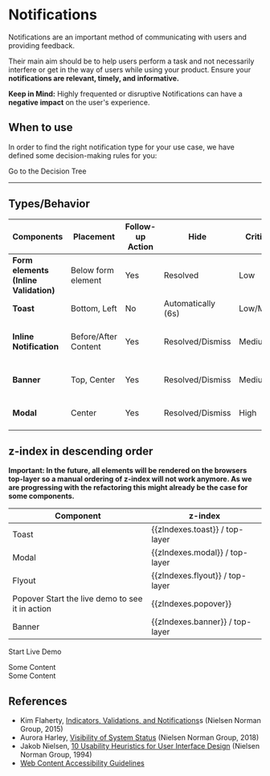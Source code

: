 # Notifications

Notifications are an important method of communicating with users and providing feedback.

Their main aim should be to help users perform a task and not necessarily interfere or get in the way of users while
using your product. Ensure your **notifications are relevant, timely, and informative.**

**Keep in Mind:** Highly frequented or disruptive Notifications can have a **negative impact** on the user's experience.

<TableOfContents></TableOfContents>

## When to use

In order to find the right notification type for your use case, we have defined some decision-making rules for you:

<p-link :theme="this.$store.getters.storefrontTheme" href="patterns/notifications/decision-tree" variant="primary">Go to
the Decision Tree</p-link>

---

## Types/Behavior

| Components                            | Placement            | Follow-up Action | Hide               | Criticality | States                           |
| ------------------------------------- | -------------------- | ---------------- | ------------------ | ----------- | -------------------------------- |
| **Form elements (Inline Validation)** | Below form element   | Yes              | Resolved           | Low         | Success, Error                   |
| **Toast**                             | Bottom, Left         | No               | Automatically (6s) | Low/Medium  | Neutral, Success                 |
| **Inline Notification**               | Before/After Content | Yes              | Resolved/Dismiss   | Medium      | Neutral, Success, Warning, Error |
| **Banner**                            | Top, Center          | Yes              | Resolved/Dismiss   | Medium/High | Neutral, Warning, Error          |
| **Modal**                             | Center               | Yes              | Resolved/Dismiss   | High        | Neutral, Warning, Error          |

## z-index in descending order

**Important: In the future, all elements will be rendered on the browsers top-layer so a manual ordering of z-index will
not work anymore. As we are progressing with the refactoring this might already be the case for some components.**

| Component                                                                                                                         | z-index                         |
| --------------------------------------------------------------------------------------------------------------------------------- | ------------------------------- |
| Toast                                                                                                                             | {{zIndexes.toast}} / top-layer  |
| Modal                                                                                                                             | {{zIndexes.modal}} / top-layer  |
| Flyout                                                                                                                            | {{zIndexes.flyout}} / top-layer |
| Popover <p-popover :theme="this.$store.getters.storefrontTheme" ref="popover">Start the live demo to see it in action</p-popover> | {{zIndexes.popover}}            |
| Banner                                                                                                                            | {{zIndexes.banner}} / top-layer |

<p-button :theme="this.$store.getters.storefrontTheme" v-on:click="startDemo()">Start Live Demo</p-button>

<!-- shared across playgrounds -->

<p-toast :theme="this.$store.getters.storefrontTheme" ref="toast"></p-toast>

<div>  
  <p-modal :theme="this.$store.getters.storefrontTheme" ref="modal" heading="Some Heading" :open="isModalOpen">
    <p-text :theme="this.$store.getters.storefrontTheme">Some Content</p-text>
  </p-modal>
</div>

<div>  
  <p-flyout :theme="this.$store.getters.storefrontTheme" ref="flyout" :open="isFlyoutOpen">
    <p-text :theme="this.$store.getters.storefrontTheme">Some Content</p-text>
  </p-flyout>
</div>

## References

- Kim Flaherty,
  [Indicators, Validations, and Notifications](https://nngroup.com/articles/indicators-validations-notifications)s
  (Nielsen Norman Group, 2015)
- Aurora Harley, [Visibility of System Status](https://nngroup.com/articles/visibility-system-status) (Nielsen Norman
  Group, 2018)
- Jakob Nielsen,
  [10 Usability Heuristics for User Interface Design](https://nngroup.com/articles/ten-usability-heuristics) (Nielsen
  Norman Group, 1994)
- [Web Content Accessibility Guidelines](https://w3.org/WAI/standards-guidelines/wcag)

<script lang="ts">import Vue from 'vue';
import Component from 'vue-class-component';
import {
  BANNER_Z_INDEX,
  FLYOUT_Z_INDEX,
  MODAL_Z_INDEX, 
  POPOVER_Z_INDEX,
  TOAST_Z_INDEX
} from '@porsche-design-system/components/src/constants';

@Component
export default class Code extends Vue {
  isModalOpen = false;
  isFlyoutOpen = false;
  isBannerOpen = false;
  toastCounter = 1;

  zIndexes = {
    toast: TOAST_Z_INDEX,
    modal: MODAL_Z_INDEX,
    flyout: FLYOUT_Z_INDEX,
    popover: POPOVER_Z_INDEX,
    banner: BANNER_Z_INDEX,
  };

  mounted() {
    this.$refs.modal.addEventListener('dismiss', () => this.isModalOpen = false);
    this.$refs.flyout.addEventListener('dismiss', () => this.isFlyoutOpen = false);
  }

  startDemo() {
    this.$refs.popover.shadowRoot.querySelector('button').click();
    this.$refs.toast.addMessage({ text: `Some message ${this.toastCounter}`});
    this.toastCounter++;
    this.isModalOpen = true;
    this.isFlyoutOpen = true; 
    if(!this.isBannerOpen){    
      this.openBanner();
    }
  };

  openBanner() {
    const el = document.createElement('p-banner'); 
    el.innerHTML = `
      <span slot="title">Some banner title</span>
      <span slot="description">Some banner description.</span>
    `;
    document.getElementById('app').append(el);

    this.isBannerOpen = true;
    el.theme = this.$store.getters.storefrontTheme;
    el.open = true;

    el.addEventListener('dismiss', () => {
      this.isBannerOpen = false;
      el.open = false;
    });
  };
}
</script>
